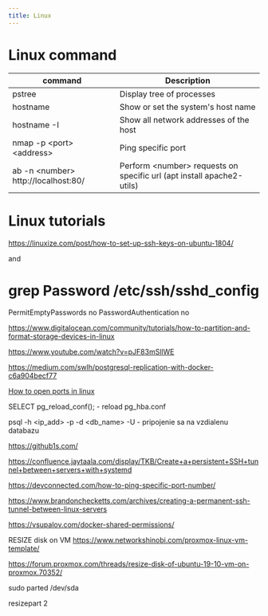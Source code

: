 ```yaml
---
title: Linux
---
```


# Linux command

| command    | Description   |
|----------------|----------|
| pstree | Display tree of processes |
| hostname | Show or set the system's host name |
| hostname -I | Show all network addresses of the host |
| nmap -p \<port\> \<address\> | Ping specific port |
| ab -n \<number\> http://localhost:80/ | Perform \<number\> requests on specific url (apt install apache2-utils) |

# Linux tutorials



https://linuxize.com/post/how-to-set-up-ssh-keys-on-ubuntu-1804/

and 
# grep Password /etc/ssh/sshd_config 
PermitEmptyPasswords no
PasswordAuthentication no


https://www.digitalocean.com/community/tutorials/how-to-partition-and-format-storage-devices-in-linux



https://www.youtube.com/watch?v=pJF83mSllWE


https://medium.com/swlh/postgresql-replication-with-docker-c6a904becf77


[How to open ports in linux](https://creodias.eu/-/how-to-open-ports-in-linux- "https://creodias.eu/-/how-to-open-ports-in-linux-")

SELECT pg_reload_conf(); - reload pg_hba.conf

psql -h <ip_add> -p <port> -d <db_name> -U <user> - pripojenie sa na vzdialenu databazu
  
https://github1s.com/

https://confluence.jaytaala.com/display/TKB/Create+a+persistent+SSH+tunnel+between+servers+with+systemd

https://devconnected.com/how-to-ping-specific-port-number/


https://www.brandonchecketts.com/archives/creating-a-permanent-ssh-tunnel-between-linux-servers

https://vsupalov.com/docker-shared-permissions/
  
  

RESIZE disk on VM
  https://www.networkshinobi.com/proxmox-linux-vm-template/
  
  https://forum.proxmox.com/threads/resize-disk-of-ubuntu-19-10-vm-on-proxmox.70352/
  
  sudo parted /dev/sda
  
  resizepart 2
  
  
